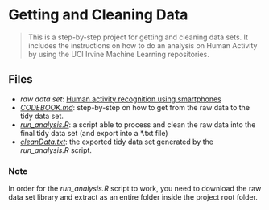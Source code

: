 # Getting and Cleaning Data

> This is a step-by-step project for getting and cleaning data sets. It includes the instructions on how to do an analysis on Human Activity by using the UCI Irvine Machine Learning repositories.


## Files

- *raw data set*: [Human activity recognition using smartphones](http://archive.ics.uci.edu/ml/datasets/Human+Activity+Recognition+Using+Smartphones)
- *[CODEBOOK.md](https://github.com/vcwild/data-cleaning/blob/master/CODEBOOK.md)*: step-by-step on how to get from the raw data to the tidy data set.
- *[run_analysis.R](https://github.com/vcwild/data-cleaning/blob/master/run_analysis.R)*: a script able to process and clean the raw data into the final tidy data set (and export into a *.txt file)
- *[cleanData.txt](https://github.com/vcwild/data-cleaning/blob/master/cleanData.txt)*: the exported tidy data set generated by the *run_analysis.R* script.

### Note

In order for the *run_analysis.R* script to work, you need to download the raw data set library and extract as an entire folder inside the project root folder.

